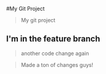 #My Git Project

>My git project

## I'm in the feature branch

>another code change again

>Made a ton of changes guys!

